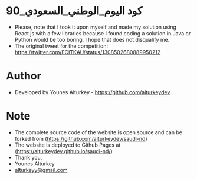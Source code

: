#  كود اليوم_الوطني_السعودي_90  
- Please, note that I took it upon myself and made my solution using React.js with a few libraries because I found coding a solution in Java or Python would be too boring. I hope that does not disqualify me.
- The original tweet for the competition: https://twitter.com/FCITKAU/status/1308502680889950212

# Author
- Developed by Younes Alturkey - https://github.com/alturkeydev

# Note
- The complete source code of the website is open source and can be forked from (https://github.com/alturkeydev/saudi-nd)
- The website is deployed to Github Pages at (https://alturkeydev.github.io/saudi-nd/)
- Thank you,
- Younes Alturkey
- alturkeyy@gmail.com
